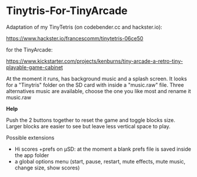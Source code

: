 # Tinytris-For-TinyArcade

Adaptation of my TinyTetris (on codebender.cc and hackster.io):

https://www.hackster.io/francescomm/tinytetris-06ce50


for the TinyArcade:
 
https://www.kickstarter.com/projects/kenburns/tiny-arcade-a-retro-tiny-playable-game-cabinet


At the moment it runs, has background music and a splash screen.
It looks for a "Tinytris" folder on the SD card with inside a "music.raw" file.
Three alternatives music are available, choose the one you like most and rename it music.raw


**Help**

Push the 2 buttons together to reset the game and toggle blocks size. Larger blocks are easier to see but leave less vertical space to play.


Possible extensions

- Hi scores +prefs on µSD: at the moment a blank prefs file is saved inside the app folder
- a global options menu (start, pause, restart, mute effects, mute music, change size, show scores)
